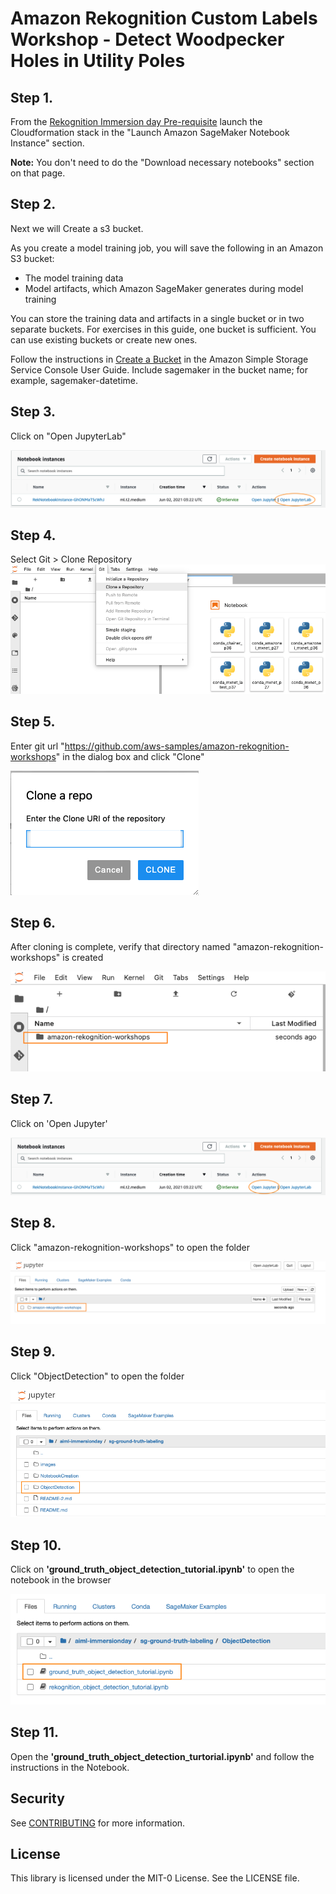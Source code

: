 # Amazon Rekognition Custom Labels Workshop - Detect Woodpecker Holes in Utility Poles


## Step 1. 
From the [Rekognition Immersion day Pre-requisite](https://rekognition-immersionday.workshop.aws/rek_apis.html) launch the Cloudformation stack in the "Launch Amazon SageMaker Notebook Instance" section. 

**Note:** You don't need to do the "Download necessary notebooks" section on that page. 

## Step 2. 
Next we will Create a s3 bucket. 

As you create a model training job, you will save the following in an Amazon S3 bucket:
- The model training data
- Model artifacts, which Amazon SageMaker generates during model training

You can store the training data and artifacts in a single bucket or in two separate buckets. For exercises in this guide, one bucket is sufficient. You can use existing buckets or create new ones.

Follow the instructions in [Create a Bucket](https://docs.aws.amazon.com/AmazonS3/latest/userguide/create-bucket-overview.html) in the Amazon Simple Storage Service Console User Guide. Include sagemaker in the bucket name; for example, sagemaker-datetime.

## Step 3. 

Click on "Open JupyterLab"

![Open Instance](readme-images/Notebook_Status.png)

## Step 4. 
Select Git > Clone Repository
![Git Termial](readme-images/CloneRepo.png)

## Step 5. 
Enter git url "https://github.com/aws-samples/amazon-rekognition-workshops" in the dialog box and click "Clone"

![Git Termial](readme-images/CloneDialog.png)

## Step 6. 
After cloning is complete, verify that directory named "amazon-rekognition-workshops" is created

![source code](readme-images/RepoFolder.png)

## Step 7. 
Click on 'Open Jupyter' 

![Open Notebook](readme-images/Open_Notebook.png)

## Step 8. 
Click "amazon-rekognition-workshops" to open the folder

![Open Notebook](readme-images/37.png)

## Step 9. 
Click "ObjectDetection" to open the folder

![Open Notebook](readme-images/objectdetection.png)

## Step 10. 
Click on **'ground_truth_object_detection_tutorial.ipynb'** to open the notebook in the browser

![Open Notebook](readme-images/Notebook.png)

## Step 11. 
Open the **'ground_truth_object_detection_turtorial.ipynb'** and follow the instructions in the Notebook.


## Security

See [CONTRIBUTING](CONTRIBUTING.md#security-issue-notifications) for more information.

## License

This library is licensed under the MIT-0 License. See the LICENSE file.

